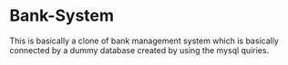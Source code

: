 # Bank-System
This is basically a clone of bank management system which is basically connected by a dummy database created by using the mysql quiries.
